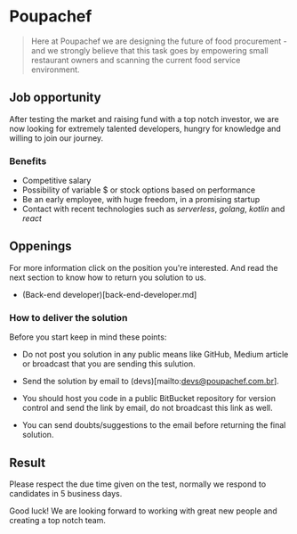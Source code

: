 # Poupachef

> Here at Poupachef we are designing the future of food procurement - and
we strongly believe that this task goes by empowering small restaurant
owners and scanning the current food service environment.


## Job opportunity

After testing the market and raising fund with a top notch investor, we
are now looking for extremely talented developers, hungry for knowledge
and willing to join our journey.


### Benefits

 - Competitive salary
 - Possibility of variable $ or stock options based on performance
 - Be an early employee, with huge freedom, in a promising startup
 - Contact with recent technologies such as *serverless*, *golang*, 
 *kotlin* and *react*


## Oppenings

For more information click on the position you're interested. And read
the next section to know how to return you solution to us.

- (Back-end developer)[back-end-developer.md]


### How to deliver the solution

Before you start keep in mind these points:

- Do not post you solution in any public means like GitHub, Medium
article or broadcast that you are sending this sulution.

- Send the solution by email to (devs)[mailto:devs@poupachef.com.br].

- You should host you code in a public BitBucket repository for version
control and send the link by email, do not broadcast this link as well.

- You can send doubts/suggestions to the email before returning the final
solution.


## Result

Please respect the due time given on the test, normally we respond to
candidates in 5 business days.

Good luck! We are looking forward to working with great new people and
creating a top notch team.

